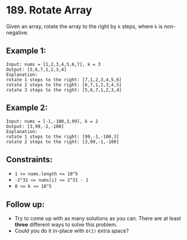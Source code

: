 ﻿# 189. Rotate Array

Given an array, rotate the array to the right by `k` steps, where `k` is non-negative.


## Example 1:

```
Input: nums = [1,2,3,4,5,6,7], k = 3
Output: [5,6,7,1,2,3,4]
Explanation:
rotate 1 steps to the right: [7,1,2,3,4,5,6]
rotate 2 steps to the right: [6,7,1,2,3,4,5]
rotate 3 steps to the right: [5,6,7,1,2,3,4]
```

## Example 2:

```
Input: nums = [-1,-100,3,99], k = 2
Output: [3,99,-1,-100]
Explanation: 
rotate 1 steps to the right: [99,-1,-100,3]
rotate 2 steps to the right: [3,99,-1,-100]
```

## Constraints:

 - `1 <= nums.length <= 10^5`
 - `-2^31 <= nums[i] <= 2^31 - 1`
 - `0 <= k <= 10^5`


## Follow up:

 - Try to come up with as many solutions as you can. There are at least **three** different ways to solve this problem.
 - Could you do it in-place with `O(1)` extra space?

